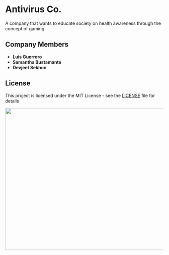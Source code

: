 # Antivirus Co.

A company that wants to educate society on health awareness through the concept of gaming.

## Company Members

* **Luis Guerrero**
* **Samantha Bustamante**
* **Devjeet Sekhon**

## License

This project is licensed under the MIT License - see the [LICENSE](LICENSE) file for details

<img src = "https://www.newschannel10.com/resizer/G881vyZ2cLiXSHYOEWuZy_tlWzY=/1200x0/arc-anglerfish-arc2-prod-raycom.s3.amazonaws.com/public/HIXNJMOC7FBOHHAFYXIW6JJXBA.PNG" width = "700" height = "450" >
